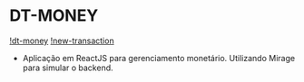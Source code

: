 # DT-MONEY

[!dt-money](public/home.png)
[!new-transaction](public/new-transaction.png)

  - Aplicação em ReactJS para gerenciamento monetário. Utilizando Mirage para simular o backend.